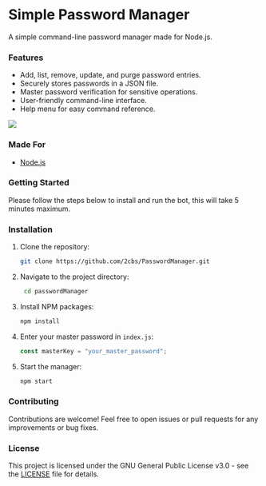 # Simple Password Manager
A simple command-line password manager made for Node.js.

### Features
- Add, list, remove, update, and purge password entries.
- Securely stores passwords in a JSON file. 
- Master password verification for sensitive operations. 
- User-friendly command-line interface. 
- Help menu for easy command reference. 
<img src="https://i.imgur.com/cLhXvQ1.png" />

### Made For

- [Node.js](https://nodejs.org/)

### Getting Started

Please follow the steps below to install and run the bot, this will take 5 minutes maximum.

### Installation

1. Clone the repository:
   ```bash
   git clone https://github.com/2cbs/PasswordManager.git
   ```
2. Navigate to the project directory:
   ```bash
    cd passwordManager
   ```
3. Install NPM packages:
   ```bash
   npm install
   ```
4. Enter your master password in `index.js`:
   ```js
   const masterKey = "your_master_password";
   ```
5. Start the manager:
   ```bash
   npm start
   ```
   
### Contributing
Contributions are welcome! Feel free to open issues or pull requests for any improvements or bug fixes.

### License
This project is licensed under the GNU General Public License v3.0 - see the [LICENSE](LICENSE.txt) file for details.
